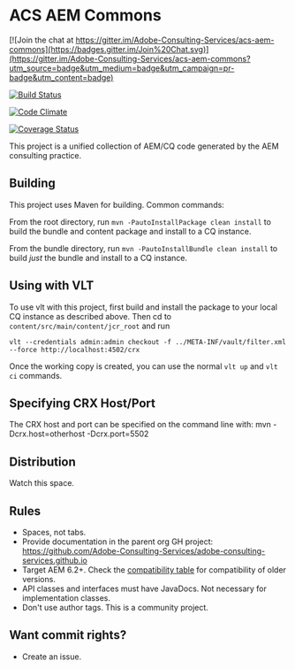 # ACS AEM Commons

[![Join the chat at https://gitter.im/Adobe-Consulting-Services/acs-aem-commons](https://badges.gitter.im/Join%20Chat.svg)](https://gitter.im/Adobe-Consulting-Services/acs-aem-commons?utm_source=badge&utm_medium=badge&utm_campaign=pr-badge&utm_content=badge)

[![Build Status](https://travis-ci.org/Adobe-Consulting-Services/acs-aem-commons.png)](https://travis-ci.org/Adobe-Consulting-Services/acs-aem-commons)

[![Code Climate](https://codeclimate.com/github/Adobe-Consulting-Services/acs-aem-commons/badges/gpa.svg)](https://codeclimate.com/github/Adobe-Consulting-Services/acs-aem-commons)

[![Coverage Status](https://coveralls.io/repos/github/Adobe-Consulting-Services/acs-aem-commons/badge.svg?branch=master)](https://coveralls.io/github/Adobe-Consulting-Services/acs-aem-commons?branch=master)

This project is a unified collection of AEM/CQ code generated by the AEM consulting practice.

## Building

This project uses Maven for building. Common commands:

From the root directory, run ``mvn -PautoInstallPackage clean install`` to build the bundle and content package and install to a CQ instance.

From the bundle directory, run ``mvn -PautoInstallBundle clean install`` to build *just* the bundle and install to a CQ instance.

## Using with VLT

To use vlt with this project, first build and install the package to your local CQ instance as described above. Then cd to `content/src/main/content/jcr_root` and run

    vlt --credentials admin:admin checkout -f ../META-INF/vault/filter.xml --force http://localhost:4502/crx

Once the working copy is created, you can use the normal ``vlt up`` and ``vlt ci`` commands.

## Specifying CRX Host/Port

The CRX host and port can be specified on the command line with:
mvn -Dcrx.host=otherhost -Dcrx.port=5502 <goals>

## Distribution

Watch this space.

## Rules

* Spaces, not tabs.
* Provide documentation in the parent org GH project: https://github.com/Adobe-Consulting-Services/adobe-consulting-services.github.io
* Target AEM 6.2+. Check the [compatibility table](http://adobe-consulting-services.github.io/acs-aem-commons/pages/compatibility.html) for compatibility of older versions.
* API classes and interfaces must have JavaDocs. Not necessary for implementation classes.
* Don't use author tags. This is a community project.

## Want commit rights?

* Create an issue.
